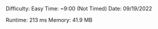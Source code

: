 

Difficulty: Easy
Time:       ~9:00 (Not Timed)
Date:       09/19/2022

Runtime:    213 ms
Memory:     41.9 MB